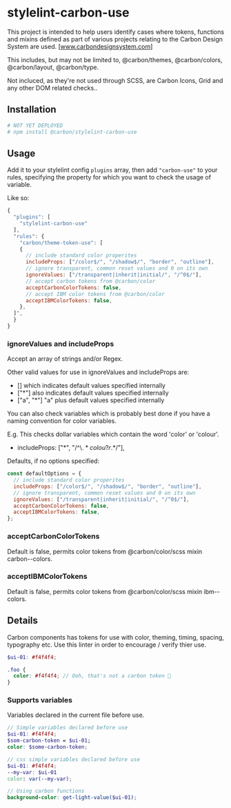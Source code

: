 # stylelint-carbon-use

This project is intended to help users identify cases where tokens, functions and mixins defined as part of various projects relating to the Carbon Design System are used. [www.carbondesignsystem.com]

This includes, but may not be limited to, @carbon/themes, @carbon/colors, @carbon/layout, @carbon/type.

Not incluced, as they're not used through SCSS, are Carbon Icons, Grid and any other DOM related checks..

## Installation

```bash
# NOT YET DEPLOYED
# npm install @carbon/stylelint-carbon-use
```

## Usage

Add it to your stylelint config `plugins` array, then add `"carbon-use"` to your rules,
specifying the property for which you want to check the usage of variable.

Like so:

```js
{
  "plugins": [
    "stylelint-carbon-use"
  ],
  "rules": {
    "carbon/theme-token-use": [
    {
      // include standard color properites
      includeProps: ["/color$/", "/shadow$/", "border", "outline"],
      // ignore transparent, common reset values and 0 on its own
      ignoreValues: ["/transparent|inherit|initial/", "/^0$/"],
      // accept carbon tokens from @carbon/color
      acceptCarbonColorTokens: false,
      // accept IBM color tokens from @carbon/color
      acceptIBMColorTokens: false,
    },
  ]",
  }
}
```

### ignoreValues and includeProps

Accept an array of strings and/or Regex.

Other valid values for use in ignoreValues and includeProps are:

- [] which indicates default values specified internally
- ["*"] also indicates default values specified internally
- ["a", "*"] "a" plus default values specified internally

You can also check variables which is probably best done if you have a naming convention for color variables.

E.g. This checks dollar variables which contain the word 'color' or 'colour'.

- includeProps: ["*", "/^\\$.*colou?r.*$/"],

Defaults, if no options specified:

```js
const defaultOptions = {
  // include standard color properites
  includeProps: ["/color$/", "/shadow$/", "border", "outline"],
  // ignore transparent, common reset values and 0 on its own
  ignoreValues: ["/transparent|inherit|initial/", "/^0$/"],
  acceptCarbonColorTokens: false,
  acceptIBMColorTokens: false,
};
```

### acceptCarbonColorTokens

Default is false, permits color tokens from @carbon/color/scss mixin carbon--colors.

### acceptIBMColorTokens

Default is false, permits color tokens from @carbon/color/scss mixin ibm--colors.

## Details

Carbon components has tokens for use with color, theming, timing, spacing, typography etc. Use this linter in order to encourage / verify thier use.

```scss
$ui-01: #f4f4f4;

.foo {
  color: #f4f4f4; // Ooh, that's not a carbon token 👋
}
```

### Supports variables

Variables declared in the current file before use.

```scss
// Simple variables declared before use
$ui-01: #f4f4f4;
$som-carbon-token = $ui-01;
color: $some-carbon-token;

// css simple variables declared before use
$ui-01: #f4f4f4;
--my-var: $ui-01
color: var(--my-var);

// Using carbon functions
background-color: get-light-value($ui-01);
```
